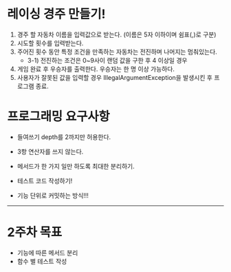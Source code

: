 # 레이싱 경주 만들기!
1. 경주 할 자동차 이름을 입력값으로 받는다. (이름은 5자 이하이며 쉼표(,)로 구분)
2. 시도할 횟수를 입력받는다.
3. 주어진 횟수 동안 특정 조건을 만족하는 자동차는 전진하며 나머지는 멈춰있는다.
    - 3-1) 전진하는 조건은 0~9사이 랜덤 값을 구한 후 4 이상일 경우
4. 게임 완료 후 우승자를 출력한다. 우승자는 한 명 이상 가능하다.
5. 사용자가 잘못된 값을 입력할 경우 IllegalArgumentException을 발생시킨 후 프로그램 종료.


# 프로그래밍 요구사항
- 들여쓰기 depth를 2까지만 허용한다.
- 3항 연산자를 쓰지 않는다.
- 메서드가 한 가지 일만 하도록 최대한 분리하기.
- 테스트 코드 작성하기!

- 기능 단위로 커밋하는 방식!!!

-----


# 2주차 목표
- 기능에 따른 메서드 분리
- 함수 별 테스트 작성
